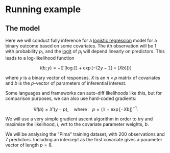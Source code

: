 # Running example



## The model

Here we will conduct fully inference for a [logistic regression](https://en.wikipedia.org/wiki/Logistic_regression) model for a binary outcome based on some covariates. The $i$th observation will be 1 with probability $p_i$, and the [logit](https://en.wikipedia.org/wiki/Logit) of $p_i$ will depend linearly on predictors. This leads to a log-likelihood function

$$l(b; y) = -\mathbb{1}'[\log(\mathbb{1} + \exp[-(2y - \mathbb{1})\circ(Xb)])]$$

where $y$ is a binary vector of responses, $X$ is an $n\times p$ matrix of covariates and $b$ is the $p$-vector of parameters of inferential interest.

Some languages and frameworks can auto-diff likelihoods like this, but for comparison purposes, we can also use hard-coded gradients:

$$\nabla l(b) = X'(y-p), \quad \text{where}\quad p = (\mathbb{1} + \exp[-Xb])^{-1}.$$

We will use a very simple gradient ascent algorithm in order to try and maximise the likelihood, $l$, wrt to the covariate parameter weights, $b$.

We will be analysing the "Pima" training dataset, with 200 observations and 7 predictors. Including an intercept as the first covariate gives a parameter vector of length $p=8$.

